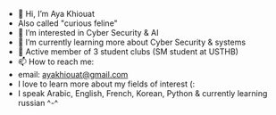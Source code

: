- 👋 Hi, I’m Aya Khiouat
- Also called "curious feline"
- 👀 I’m interested in Cyber Security & AI
- 🌱 I’m currently learning more about Cyber Security & systems
- 💞️ Active member of 3 student clubs (SM student at USTHB)
- 📫 How to reach me:
- email: ayakhiouat@gmail.com
- I love to learn more about my fields of interest (: 
- I speak Arabic, English, French, Korean, Python & currently learning russian ^-^
<!---
aya04kh/aya04kh is a ✨ special ✨ repository because its `README.md` (this file) appears on your GitHub profile.
You can click the Preview link to take a look at your changes.
--->
